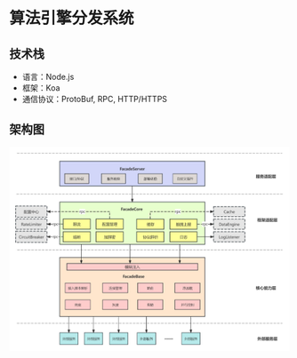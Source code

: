 # 算法引擎分发系统

## 技术栈

* 语言：Node.js
* 框架：Koa
* 通信协议：ProtoBuf, RPC, HTTP/HTTPS

## 架构图

![aifacade][1]


[1]: ./aifacade.jpg